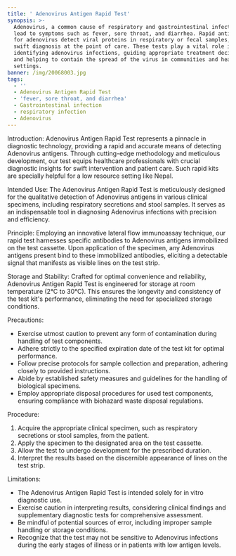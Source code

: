 ```yaml
---
title: ' Adenovirus Antigen Rapid Test'
synopsis: >-
  Adenovirus, a common cause of respiratory and gastrointestinal infections, can
  lead to symptoms such as fever, sore throat, and diarrhea. Rapid antigen tests
  for adenovirus detect viral proteins in respiratory or fecal samples, enabling
  swift diagnosis at the point of care. These tests play a vital role in quickly
  identifying adenovirus infections, guiding appropriate treatment decisions,
  and helping to contain the spread of the virus in communities and healthcare
  settings.
banner: /img/20068003.jpg
tags:
  - ''
  - Adenovirus Antigen Rapid Test
  - 'fever, sore throat, and diarrhea'
  - Gastrointestinal infection
  - respiratory infection
  - Adenovirus
---
```


Introduction: Adenovirus Antigen Rapid Test represents a pinnacle in diagnostic technology, providing a rapid and accurate means of detecting Adenovirus antigens. Through cutting-edge methodology and meticulous development, our test equips healthcare professionals with crucial diagnostic insights for swift intervention and patient care. Such rapid kits are specially helpful for a low resource setting like Nepal. 

Intended Use: The Adenovirus Antigen Rapid Test is meticulously designed for the qualitative detection of Adenovirus antigens in various clinical specimens, including respiratory secretions and stool samples. It serves as an indispensable tool in diagnosing Adenovirus infections with precision and efficiency.

Principle: Employing an innovative lateral flow immunoassay technique, our rapid test harnesses specific antibodies to Adenovirus antigens immobilized on the test cassette. Upon application of the specimen, any Adenovirus antigens present bind to these immobilized antibodies, eliciting a detectable signal that manifests as visible lines on the test strip.

Storage and Stability: Crafted for optimal convenience and reliability, Adenovirus Antigen Rapid Test is engineered for storage at room temperature (2°C to 30°C). This ensures the longevity and consistency of the test kit's performance, eliminating the need for specialized storage conditions.

Precautions:

* Exercise utmost caution to prevent any form of contamination during handling of test components.
* Adhere strictly to the specified expiration date of the test kit for optimal performance.
* Follow precise protocols for sample collection and preparation, adhering closely to provided instructions.
* Abide by established safety measures and guidelines for the handling of biological specimens.
* Employ appropriate disposal procedures for used test components, ensuring compliance with biohazard waste disposal regulations.

Procedure:

1. Acquire the appropriate clinical specimen, such as respiratory secretions or stool samples, from the patient.
2. Apply the specimen to the designated area on the test cassette.
3. Allow the test to undergo development for the prescribed duration.
4. Interpret the results based on the discernible appearance of lines on the test strip.

Limitations:

* The Adenovirus Antigen Rapid Test is intended solely for in vitro diagnostic use.
* Exercise caution in interpreting results, considering clinical findings and supplementary diagnostic tests for comprehensive assessment.
* Be mindful of potential sources of error, including improper sample handling or storage conditions.
* Recognize that the test may not be sensitive to Adenovirus infections during the early stages of illness or in patients with low antigen levels.

